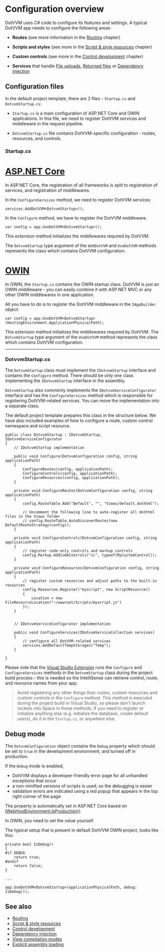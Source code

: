# Configuration overview

DotVVM uses C# code to configure its features and settings. A typical DotVVM app needs to configure the following areas:

+ **Routes** (see more information in the [Routing](~/pages/concepts/routing/overview) chapter)

+ **Scripts and styles** (see more in the [Script & style resources](~/pages/concepts/script-and-style-resources/overview) chapter)

+ **Custom controls** (see more in the [Control development](~/pages/concepts/control-development/overview) chapter)

+ **Services** that handle [File uploads](~/pages/concepts/upload-and-download-files/upload-files), [Returned files](~/pages/concepts/upload-and-download-files/return-file-from-viewmodel) or [Dependency injection](dependency-injection/overview)

## Configuration files

In the default project template, there are 2 files - `Startup.cs` and `DotvvmStartup.cs`:

* `Startup.cs` is a main configuration of ASP.NET Core and OWIN applications. In this file, we need to register DotVVM services and middleware in the request pipeline. 

* `DotvvmStartup.cs` file contains DotVVM-specific configuration - routes, resources, and controls.

### Startup.cs

# [ASP.NET Core](#tab/aspnetcore)

In ASP.NET Core, the registration of all frameworks is split to registration of services, and registration of middlewares. 

In the `ConfigureServices` method, we need to register DotVVM services:

```CSHARP
services.AddDotVVM<DotvvmStartup>();
```

In the `Configure` method, we have to register the DotVVM middleware.

```CSHARP
var config = app.UseDotVVM<DotvvmStartup>();
```

This extension method initializes the middlewares required by DotVVM. 

The `DotvvmStartup` type argument of the `AddDotVVM` and `UseDotVVM` methods represents the class which contains DotVVM configuration.

# [OWIN](#tab/owin)

In OWIN, the `Startup.cs` contains the OWIN startup class. DotVVM is just an OWIN middleware - you can easily combine it with ASP.NET MVC or any other OWIN middlewares in one application. 

All you have to do is to register the DotVVM middleware in the `IAppBuilder` object:

```CSHARP
var config = app.UseDotVVM<DotvvmStartup>(HostingEnvironment.ApplicationPhysicalPath);
```

This extension method initializes the middlewares required by DotVVM. The `DotvvmStartup` type argument of the `UseDotVVM` method represents the class which contains DotVVM configuration.

***

### DotvvmStartup.cs

The `DotvvmStartup` class must implement the `IDotvvmStartup` interface and contains the `Configure` method. There should be only one class implementing the `IDotvvmStartup` interface in the assembly.

`DotvvmStartup` also commonly implements the `IDotvvmServiceConfigurator` interface and has the `ConfigureServices` method which is responsible for registering DotVVM-related services. You can move the implementation into a separate class.

The default project template prepares this class in the structure below. We have also included examples of how to configure a route, custom control namespace and script resource.

```CSHARP
public class DotvvmStartup : IDotvvmStartup, IDotvvmServiceConfigurator
{
    // IDotvvmStartup implementation

    public void Configure(DotvvmConfiguration config, string applicationPath)
    {
        ConfigureRoutes(config, applicationPath);
        ConfigureControls(config, applicationPath);
        ConfigureResources(config, applicationPath);
    }

    private void ConfigureRoutes(DotvvmConfiguration config, string applicationPath)
    {
        config.RouteTable.Add("Default", "", "Views/default.dothtml");

        // Uncomment the following line to auto-register all dothtml files in the Views folder
        // config.RouteTable.AutoDiscoverRoutes(new DefaultRouteStrategy(config));    
    }

    private void ConfigureControls(DotvvmConfiguration config, string applicationPath)
    {
        // register code-only controls and markup controls
        config.Markup.AddCodeControls("cc", typeof(MyCustomControl));
    }

    private void ConfigureResources(DotvvmConfiguration config, string applicationPath)
    {
        // register custom resources and adjust paths to the built-in resources
        config.Resources.Register("myscript", new ScriptResource()
        {
            Location = new FileResourceLocation("~/wwwroot/Scripts/myscript.js")
        });
    }


    // IDotvvmServiceConfigurator implementation

    public void ConfigureServices(IDotvvmServiceCollection services)
    {
        // configure all DotVVM-related services
        services.AddDefaultTempStorages("Temp");
    }

}
```

Please note that the [Visual Studio Extension](https://www.dotvvm.com/products/visual-studio-extensions) runs the `Configure` and `ConfigureServices` methods in the `DotvvmStartup` class during the project build process - this is needed so the IntelliSense can retrieve control, route, and resource names from your app.

> Avoid registering any other things than routes, custom resources and custom controls in the `Configure` method. This method is executed during the project build in Visual Studio, so please don't launch rockets into Space in these methods. If you need to register or initialize anything else (e.g. initialize the database, create default users), do it in the `Startup.cs`, or anywhere else.

## Debug mode

The `DotvvmConfiguration` object contains the `Debug` property which should be set to `true` in the development environment, and turned off in production.

If the `Debug` mode is enabled,

* DotVVM displays a developer-friendly error page for all unhandled exceptions that occur
* a non-minified versions of scripts is used, so the debugging is easier
* validation errors are indicated using a red popup that appears in the top right corner of the page

The property is automatically set in ASP.NET Core based on [IWebHostEnvironment.IsProduction()](https://docs.microsoft.com/en-us/dotnet/api/microsoft.extensions.hosting.hostingenvironmentextensions?view=dotnet-plat-ext-5.0). 

In OWIN, you need to set the value yourself. 

The typical setup that is present in default DotVVM OWIN project, looks like this:

```CSHARP
private bool IsDebug()
{
#if DEBUG
    return true;
#endif
    return false;
}

...

app.UseDotVVM<DotvvmStartup>(applicationPhysicalPath, debug: IsDebug());
```

## See also

* [Routing](~/pages/concepts/routing/overview)
* [Script & style resources](~/pages/concepts/script-and-style-resources/overview)
* [Control development](~/pages/concepts/control-development/overview)
* [Dependency injection](dependency-injection/overview)
* [View compilation modes](view-compilation-modes)
* [Explicit assembly loading](explicit-assembly-loading)
